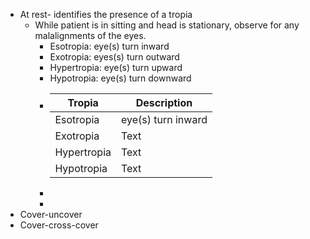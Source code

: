 - At rest- identifies the presence of a tropia
	- While patient is in sitting and head is stationary, observe for any malalignments of the eyes.
		- Esotropia: eye(s) turn inward
		- Exotropia: eyes(s) turn outward
		- Hypertropia: eye(s) turn upward
		- Hypotropia: eye(s) turn downward
		- | Tropia      | Description |
		  | ----------- | ----------- |
		  | Esotropia     | eye(s) turn inward   |
		  | Exotropia  | Text        |
		  | Hypertropia| Text        |
		  |Hypotropia| Text        |
		-
		-
- Cover-uncover
- Cover-cross-cover